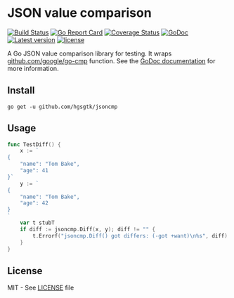 # JSON value comparison

[![Build Status](https://travis-ci.com/hgsgtk/jsoncmp.svg?branch=master)](https://travis-ci.com/hgsgtk/jsoncmp)
[![Go Report Card](https://goreportcard.com/badge/github.com/hgsgtk/jsoncmp)](https://goreportcard.com/report/github.com/hgsgtk/jsoncmp)
[![Coverage Status](https://coveralls.io/repos/github/hgsgtk/jsoncmp/badge.svg?branch=master)](https://coveralls.io/github/hgsgtk/jsoncmp?branch=master)
[![GoDoc](https://godoc.org/github.com/hgsgtk/jsoncmp?status.svg)](https://godoc.org/github.com/hgsgtk/jsoncmp)
[![Latest version](https://img.shields.io/github/tag/hgsgtk/jsoncmp.svg?label=latest%20version&style=flat)](https://github.com/hgsgtk/jsoncmp/releases)
[![license](https://img.shields.io/badge/license-MIT-4183c4.svg)](https://github.com/hgsgtk/jsoncmp/blob/master/LICENSE)


A Go JSON value comparison library for testing. It wraps [github.com/google/go-cmp][gocmp] function.
See the [GoDoc documentation][godoc] for more information.

[gocmp]: https://github.com/google/go-cmp
[godoc]: https://godoc.org/github.com/hgsgtk/jsoncmp

## Install

```
go get -u github.com/hgsgtk/jsoncmp
```

## Usage

```go
func TestDiff() {
	x := `
{
	"name": "Tom Bake",
	"age": 41
}`
	y := `
{
	"name": "Tom Bake",
	"age": 42
}
`
	var t stubT
	if diff := jsoncmp.Diff(x, y); diff != "" {
		t.Errorf("jsoncmp.Diff() got differs: (-got +want)\n%s", diff)
	}
}
```

## License

MIT - See [LICENSE][license] file

[license]: https://github.com/hgsgtk/jsoncmp/blob/master/LICENSE